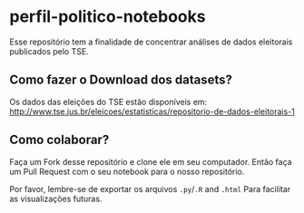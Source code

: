 # perfil-politico-notebooks

Esse repositório tem a finalidade de concentrar análises de dados eleitorais publicados pelo TSE.

## Como fazer o Download dos datasets?

Os dados das eleições do TSE estão disponíveis em: http://www.tse.jus.br/eleicoes/estatisticas/repositorio-de-dados-eleitorais-1

## Como colaborar?

Faça um Fork desse repositório e clone ele em seu computador. Então faça um Pull Request com o seu notebook para o nosso repositório.

Por favor, lembre-se de exportar os arquivos `.py`/`.R` and `.html` Para facilitar as visualizações futuras.

